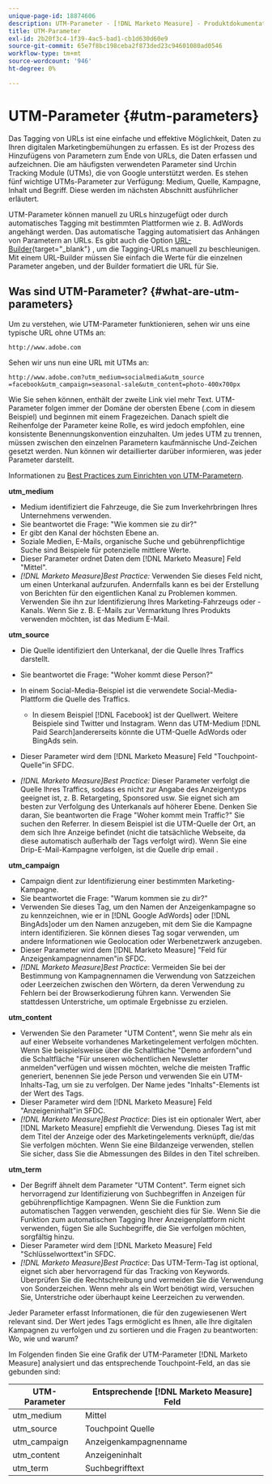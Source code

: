 ```yaml
---
unique-page-id: 18874606
description: UTM-Parameter - [!DNL Marketo Measure] - Produktdokumentation
title: UTM-Parameter
exl-id: 2b20f3c4-1f39-4ac5-bad1-cb1d630d60e9
source-git-commit: 65e7f8bc198ceba2f873ded23c94601080ad0546
workflow-type: tm+mt
source-wordcount: '946'
ht-degree: 0%

---
```


# UTM-Parameter {#utm-parameters}

Das Tagging von URLs ist eine einfache und effektive Möglichkeit, Daten zu Ihren digitalen Marketingbemühungen zu erfassen. Es ist der Prozess des Hinzufügens von Parametern zum Ende von URLs, die Daten erfassen und aufzeichnen. Die am häufigsten verwendeten Parameter sind Urchin Tracking Module (UTMs), die von Google unterstützt werden. Es stehen fünf wichtige UTMs-Parameter zur Verfügung: Medium, Quelle, Kampagne, Inhalt und Begriff. Diese werden im nächsten Abschnitt ausführlicher erläutert.

UTM-Parameter können manuell zu URLs hinzugefügt oder durch automatisches Tagging mit bestimmten Plattformen wie z. B. AdWords angehängt werden. Das automatische Tagging automatisiert das Anhängen von Parametern an URLs. Es gibt auch die Option [URL-Builder](https://ga-dev-tools.appspot.com/campaign-url-builder/){target="_blank"} , um die Tagging-URLs manuell zu beschleunigen. Mit einem URL-Builder müssen Sie einfach die Werte für die einzelnen Parameter angeben, und der Builder formatiert die URL für Sie.

## Was sind UTM-Parameter? {#what-are-utm-parameters}

Um zu verstehen, wie UTM-Parameter funktionieren, sehen wir uns eine typische URL ohne UTMs an:

`http://www.adobe.com`

Sehen wir uns nun eine URL mit UTMs an:

`http://www.adobe.com?utm_medium=socialmedia&utm_source =facebook&utm_campaign=seasonal-sale&utm_content=photo-400x700px`

Wie Sie sehen können, enthält der zweite Link viel mehr Text. UTM-Parameter folgen immer der Domäne der obersten Ebene (.com in diesem Beispiel) und beginnen mit einem Fragezeichen. Danach spielt die Reihenfolge der Parameter keine Rolle, es wird jedoch empfohlen, eine konsistente Benennungskonvention einzuhalten. Um jedes UTM zu trennen, müssen zwischen den einzelnen Parametern kaufmännische Und-Zeichen gesetzt werden. Nun können wir detaillierter darüber informieren, was jeder Parameter darstellt.

Informationen zu [Best Practices zum Einrichten von UTM-Parametern](/help/channel-tracking-and-setup/online-channels/best-practices-for-setting-up-utm-parameters.md).

**utm_medium**

* Medium identifiziert die Fahrzeuge, die Sie zum Inverkehrbringen Ihres Unternehmens verwenden.
* Sie beantwortet die Frage: &quot;Wie kommen sie zu dir?&quot;
* Er gibt den Kanal der höchsten Ebene an.
* Soziale Medien, E-Mails, organische Suche und gebührenpflichtige Suche sind Beispiele für potenzielle mittlere Werte.
* Dieser Parameter ordnet Daten dem [!DNL Marketo Measure] Feld &quot;Mittel&quot;.
* _[!DNL Marketo Measure]Best Practice:_ Verwenden Sie dieses Feld nicht, um einen Unterkanal aufzurufen. Andernfalls kann es bei der Erstellung von Berichten für den eigentlichen Kanal zu Problemen kommen. Verwenden Sie ihn zur Identifizierung Ihres Marketing-Fahrzeugs oder -Kanals. Wenn Sie z. B. E-Mails zur Vermarktung Ihres Produkts verwenden möchten, ist das Medium E-Mail.

**utm_source**

* Die Quelle identifiziert den Unterkanal, der die Quelle Ihres Traffics darstellt.
* Sie beantwortet die Frage: &quot;Woher kommt diese Person?&quot;
* In einem Social-Media-Beispiel ist die verwendete Social-Media-Plattform die Quelle des Traffics.
   * In diesem Beispiel [!DNL Facebook] ist der Quellwert. Weitere Beispiele sind Twitter und Instagram. Wenn das UTM-Medium [!DNL Paid Search]andererseits könnte die UTM-Quelle AdWords oder BingAds sein.

* Dieser Parameter wird dem [!DNL Marketo Measure] Feld &quot;Touchpoint-Quelle&quot;in SFDC.
* _[!DNL Marketo Measure]Best Practice:_ Dieser Parameter verfolgt die Quelle Ihres Traffics, sodass es nicht zur Angabe des Anzeigentyps geeignet ist, z. B. Retargeting, Sponsored usw. Sie eignet sich am besten zur Verfolgung des Unterkanals auf höherer Ebene. Denken Sie daran, Sie beantworten die Frage &quot;Woher kommt mein Traffic?&quot; Sie suchen den Referrer. In diesem Beispiel ist die UTM-Quelle der Ort, an dem sich Ihre Anzeige befindet (nicht die tatsächliche Webseite, da diese automatisch außerhalb der Tags verfolgt wird). Wenn Sie eine Drip-E-Mail-Kampagne verfolgen, ist die Quelle drip email .

**utm_campaign**

* Campaign dient zur Identifizierung einer bestimmten Marketing-Kampagne.
* Sie beantwortet die Frage: &quot;Warum kommen sie zu dir?&quot;
* Verwenden Sie dieses Tag, um den Namen der Anzeigenkampagne so zu kennzeichnen, wie er in [!DNL Google AdWords] oder [!DNL BingAds]oder um den Namen anzugeben, mit dem Sie die Kampagne intern identifizieren. Sie können dieses Tag sogar verwenden, um andere Informationen wie Geolocation oder Werbenetzwerk anzugeben.
* Dieser Parameter wird dem [!DNL Marketo Measure] &quot;Feld für Anzeigenkampagnennamen&quot;in SFDC.
* _[!DNL Marketo Measure]Best Practice_: Vermeiden Sie bei der Bestimmung von Kampagnennamen die Verwendung von Satzzeichen oder Leerzeichen zwischen den Wörtern, da deren Verwendung zu Fehlern bei der Browserkodierung führen kann. Verwenden Sie stattdessen Unterstriche, um optimale Ergebnisse zu erzielen.

**utm_content**

* Verwenden Sie den Parameter &quot;UTM Content&quot;, wenn Sie mehr als ein auf einer Webseite vorhandenes Marketingelement verfolgen möchten. Wenn Sie beispielsweise über die Schaltfläche &quot;Demo anfordern&quot;und die Schaltfläche &quot;Für unseren wöchentlichen Newsletter anmelden&quot;verfügen und wissen möchten, welche die meisten Traffic generiert, benennen Sie jede Person und verwenden Sie ein UTM-Inhalts-Tag, um sie zu verfolgen. Der Name jedes &quot;Inhalts&quot;-Elements ist der Wert des Tags.
* Dieser Parameter wird dem [!DNL Marketo Measure] Feld &quot;Anzeigeninhalt&quot;in SFDC.
* _[!DNL Marketo Measure]Best Practice_: Dies ist ein optionaler Wert, aber [!DNL Marketo Measure] empfiehlt die Verwendung. Dieses Tag ist mit dem Titel der Anzeige oder des Marketingelements verknüpft, die/das Sie verfolgen möchten. Wenn Sie eine Bildanzeige verwenden, stellen Sie sicher, dass Sie die Abmessungen des Bildes in den Titel schreiben.

**utm_term**

* Der Begriff ähnelt dem Parameter &quot;UTM Content&quot;. Term eignet sich hervorragend zur Identifizierung von Suchbegriffen in Anzeigen für gebührenpflichtige Kampagnen. Wenn Sie die Funktion zum automatischen Taggen verwenden, geschieht dies für Sie. Wenn Sie die Funktion zum automatischen Tagging Ihrer Anzeigenplattform nicht verwenden, fügen Sie alle Suchbegriffe, die Sie verfolgen möchten, sorgfältig hinzu.
* Dieser Parameter wird dem [!DNL Marketo Measure] Feld &quot;Schlüsselworttext&quot;in SFDC.
* _[!DNL Marketo Measure]Best Practice_: Das UTM-Term-Tag ist optional, eignet sich aber hervorragend für das Tracking von Keywords. Überprüfen Sie die Rechtschreibung und vermeiden Sie die Verwendung von Sonderzeichen. Wenn mehr als ein Wort benötigt wird, versuchen Sie, Unterstriche oder überhaupt keine Leerzeichen zu verwenden.

Jeder Parameter erfasst Informationen, die für den zugewiesenen Wert relevant sind. Der Wert jedes Tags ermöglicht es Ihnen, alle Ihre digitalen Kampagnen zu verfolgen und zu sortieren und die Fragen zu beantworten: Wo, wie und warum?

Im Folgenden finden Sie eine Grafik der UTM-Parameter [!DNL Marketo Measure] analysiert und das entsprechende Touchpoint-Feld, an das sie gebunden sind:

| **UTM-Parameter** | **Entsprechende [!DNL Marketo Measure] Feld** |
|---|---|
| utm_medium | Mittel |
| utm_source | Touchpoint Quelle |
| utm_campaign | Anzeigenkampagnenname |
| utm_content | Anzeigeninhalt |
| utm_term | Suchbegrifftext |
